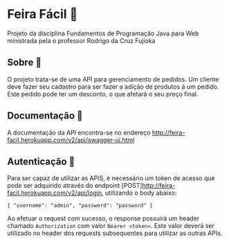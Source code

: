 # Feira Fácil :apple:
Projeto da disciplina Fundamentos de Programação Java para Web ministrada pela o professor Rodrigo da Cruz Fujioka

## Sobre :pencil:
O projeto trata-se de uma API para gerenciamento de pedidos. Um cliente deve fazer seu cadastro para ser fazer a adição de produtos à um pedido. Este pedido pode ter um desconto, o que afetará o seu preço final.

## Documentação :book:
A documentação da API encontra-se no endereço http://feira-facil.herokuapp.com/v2/api/swagger-ui.html

## Autenticação :closed_lock_with_key:
Para ser capaz de utilizar as APIS, é necessário um token de acesso que pode ser adquirido através do endpoint [POST]http://feira-facil.herokuapp.com/v2/api/login, utilizando o body abaixo:

``
{
	"username": "admin",
	"password": "password"
}
``

Ao efetuar o request com sucesso, o response possuirá um header chamado `Authorization` com valor `Bearer <token>`. Este valor deverá ser utilizado no header dos requests subsequentes para utilizar as outras APIs.
